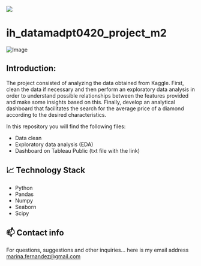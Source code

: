 <p align="left"><img src="https://cdn-images-1.medium.com/max/184/1*2GDcaeYIx_bQAZLxWM4PsQ@2x.png"></p>

# __ih_datamadpt0420_project_m2__

![Image](https://robbreport.com/wp-content/uploads/2019/05/lab-grown-diamonds.jpg?w=1000)


## **Introduction:**

The project consisted of analyzing the data obtained from Kaggle. First, clean the data if necessary and then perform an exploratory data analysis in order to understand possible relationships between the features provided and make some insights based on this. Finally, develop an analytical dashboard that facilitates the search for the average price of a diamond according to the desired characteristics.

In this repository you will find the following files:

* Data clean
* Exploratory data analysis (EDA)
* Dashboard on Tableau Public (txt file with the link)

## :chart_with_upwards_trend: Technology Stack

* Python
* Pandas
* Numpy
* Seaborn
* Scipy

## :mailbox: Contact info

For questions, suggestions and other inquiries... here is my email address [marina.fernandez@gmail.com](m.fernandezban@gmail.com)
